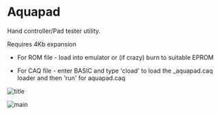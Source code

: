 # Aquapad

Hand controller/Pad tester utility.

Requires 4Kb expansion

* For ROM file - load into emulator or (if crazy) burn to suitable EPROM

* For CAQ file - enter BASIC and type 'cload' <Return> to load the _aquapad.caq loader and then 'run' <Return> <Return> for aquapad.caq

![title](https://user-images.githubusercontent.com/43847005/174664226-61c17595-11df-4979-8f79-731eba647cc2.png)


![main](https://user-images.githubusercontent.com/43847005/174664251-b36cf89b-8178-438c-8b3c-bd1433f9887c.png)
